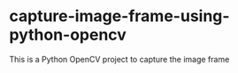 # capture-image-frame-using-python-opencv
This is a Python OpenCV project to capture the image frame 
